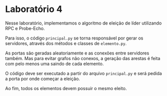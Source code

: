 # Laboratório 4

Nesse laboratório, implementamos o algoritmo de eleição de líder utilizando RPC e Probe-Echo.

Para isso, o código `principal.py` se torna responsável por gerar os servidores, através dos métodos e classes de `elemento.py`.

As portas são geradas aleatoriamente e as conexões entre servidores também. Mas para evitar grafos não conexos, a geração das arestas é feita com pelo menos uma saindo de cada elemento.

O código deve ser executado a partir do arquivo `principal.py` e será pedida a porta por onde começar a eleição.

Ao fim, todos os elementos devem possuir o mesmo eleito.